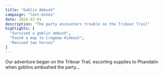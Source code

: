 ```yaml
---
title: "Goblin Ambush"
campaign: "lost-mines"
date: 2024-02-01
description: "The party encounters trouble on the Triboar Trail"
highlights: [
  "Survived a goblin ambush",
  "Found a map to Cragmaw Hideout",
  "Rescued two horses"
]
---
```


Our adventure began on the Triboar Trail, escorting supplies to Phandalin when goblins ambushed the party...
